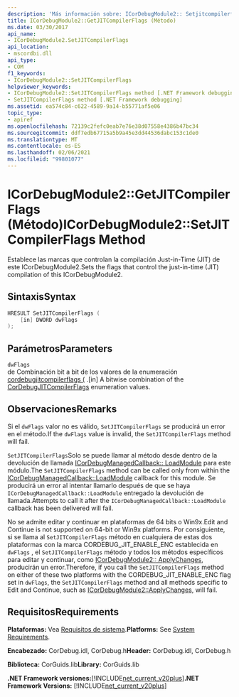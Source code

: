 ```yaml
---
description: 'Más información sobre: ICorDebugModule2:: Setjitcompilerflags ((método)'
title: ICorDebugModule2::GetJITCompilerFlags (Método)
ms.date: 03/30/2017
api_name:
- ICorDebugModule2.SetJITCompilerFlags
api_location:
- mscordbi.dll
api_type:
- COM
f1_keywords:
- ICorDebugModule2::SetJITCompilerFlags
helpviewer_keywords:
- ICorDebugModule2::SetJITCompilerFlags method [.NET Framework debugging]
- SetJITCompilerFlags method [.NET Framework debugging]
ms.assetid: ea574c84-c622-4589-9a14-b55771af5e06
topic_type:
- apiref
ms.openlocfilehash: 72139c2fefc0eab7e76e38d07558e4386b47bc34
ms.sourcegitcommit: ddf7edb67715a5b9a45e3dd44536dabc153c1de0
ms.translationtype: MT
ms.contentlocale: es-ES
ms.lasthandoff: 02/06/2021
ms.locfileid: "99801077"
---
```

# <a name="icordebugmodule2setjitcompilerflags-method"></a><span data-ttu-id="c4ced-103">ICorDebugModule2::GetJITCompilerFlags (Método)</span><span class="sxs-lookup"><span data-stu-id="c4ced-103">ICorDebugModule2::SetJITCompilerFlags Method</span></span>

<span data-ttu-id="c4ced-104">Establece las marcas que controlan la compilación Just-in-Time (JIT) de este ICorDebugModule2.</span><span class="sxs-lookup"><span data-stu-id="c4ced-104">Sets the flags that control the just-in-time (JIT) compilation of this ICorDebugModule2.</span></span>  
  
## <a name="syntax"></a><span data-ttu-id="c4ced-105">Sintaxis</span><span class="sxs-lookup"><span data-stu-id="c4ced-105">Syntax</span></span>  
  
```cpp  
HRESULT SetJITCompilerFlags (  
    [in] DWORD dwFlags  
);  
```  
  
## <a name="parameters"></a><span data-ttu-id="c4ced-106">Parámetros</span><span class="sxs-lookup"><span data-stu-id="c4ced-106">Parameters</span></span>  

 `dwFlags`  
 <span data-ttu-id="c4ced-107">de Combinación bit a bit de los valores de la enumeración [cordebugjitcompilerflags (](cordebugjitcompilerflags-enumeration.md) .</span><span class="sxs-lookup"><span data-stu-id="c4ced-107">[in] A bitwise combination of the [CorDebugJITCompilerFlags](cordebugjitcompilerflags-enumeration.md) enumeration values.</span></span>  
  
## <a name="remarks"></a><span data-ttu-id="c4ced-108">Observaciones</span><span class="sxs-lookup"><span data-stu-id="c4ced-108">Remarks</span></span>  

 <span data-ttu-id="c4ced-109">Si el `dwFlags` valor no es válido, `SetJITCompilerFlags` se producirá un error en el método.</span><span class="sxs-lookup"><span data-stu-id="c4ced-109">If the `dwFlags` value is invalid, the `SetJITCompilerFlags` method will fail.</span></span>  
  
 <span data-ttu-id="c4ced-110">`SetJITCompilerFlags`Solo se puede llamar al método desde dentro de la devolución de llamada [ICorDebugManagedCallback:: LoadModule](icordebugmanagedcallback-loadmodule-method.md) para este módulo.</span><span class="sxs-lookup"><span data-stu-id="c4ced-110">The `SetJITCompilerFlags` method can be called only from within the [ICorDebugManagedCallback::LoadModule](icordebugmanagedcallback-loadmodule-method.md) callback for this module.</span></span> <span data-ttu-id="c4ced-111">Se producirá un error al intentar llamarlo después de que se haya `ICorDebugManagedCallback::LoadModule` entregado la devolución de llamada.</span><span class="sxs-lookup"><span data-stu-id="c4ced-111">Attempts to call it after the `ICorDebugManagedCallback::LoadModule` callback has been delivered will fail.</span></span>  
  
 <span data-ttu-id="c4ced-112">No se admite editar y continuar en plataformas de 64 bits o Win9x.</span><span class="sxs-lookup"><span data-stu-id="c4ced-112">Edit and Continue is not supported on 64-bit or Win9x platforms.</span></span> <span data-ttu-id="c4ced-113">Por consiguiente, si se llama al `SetJITCompilerFlags` método en cualquiera de estas dos plataformas con la marca CORDEBUG_JIT_ENABLE_ENC establecida en `dwFlags` , el `SetJITCompilerFlags` método y todos los métodos específicos para editar y continuar, como [ICorDebugModule2:: ApplyChanges](icordebugmodule2-applychanges-method.md), producirán un error.</span><span class="sxs-lookup"><span data-stu-id="c4ced-113">Therefore, if you call the `SetJITCompilerFlags` method on either of these two platforms with the CORDEBUG_JIT_ENABLE_ENC flag set in `dwFlags`, the `SetJITCompilerFlags` method and all methods specific to Edit and Continue, such as [ICorDebugModule2::ApplyChanges](icordebugmodule2-applychanges-method.md), will fail.</span></span>  
  
## <a name="requirements"></a><span data-ttu-id="c4ced-114">Requisitos</span><span class="sxs-lookup"><span data-stu-id="c4ced-114">Requirements</span></span>  

 <span data-ttu-id="c4ced-115">**Plataformas:** Vea [Requisitos de sistema](../../get-started/system-requirements.md).</span><span class="sxs-lookup"><span data-stu-id="c4ced-115">**Platforms:** See [System Requirements](../../get-started/system-requirements.md).</span></span>  
  
 <span data-ttu-id="c4ced-116">**Encabezado:** CorDebug.idl, CorDebug.h</span><span class="sxs-lookup"><span data-stu-id="c4ced-116">**Header:** CorDebug.idl, CorDebug.h</span></span>  
  
 <span data-ttu-id="c4ced-117">**Biblioteca:** CorGuids.lib</span><span class="sxs-lookup"><span data-stu-id="c4ced-117">**Library:** CorGuids.lib</span></span>  
  
 <span data-ttu-id="c4ced-118">**.NET Framework versiones:**[!INCLUDE[net_current_v20plus](../../../../includes/net-current-v20plus-md.md)]</span><span class="sxs-lookup"><span data-stu-id="c4ced-118">**.NET Framework Versions:** [!INCLUDE[net_current_v20plus](../../../../includes/net-current-v20plus-md.md)]</span></span>
